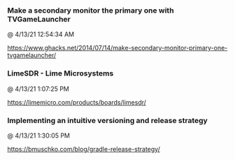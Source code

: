 ﻿

### Make a secondary monitor the primary one with TVGameLauncher
@ 4/13/21 12:54:34 AM

https://www.ghacks.net/2014/07/14/make-secondary-monitor-primary-one-tvgamelauncher/



### LimeSDR - Lime Microsystems
@ 4/13/21 1:07:25 PM

https://limemicro.com/products/boards/limesdr/



### Implementing an intuitive versioning and release strategy
@ 4/13/21 1:30:05 PM

https://bmuschko.com/blog/gradle-release-strategy/

